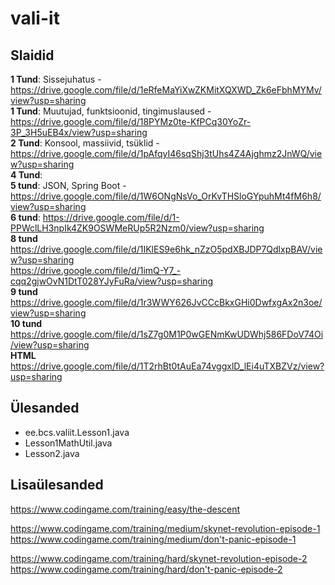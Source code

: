 # vali-it

## Slaidid
**1 Tund**: Sissejuhatus - https://drive.google.com/file/d/1eRfeMaYiXwZKMitXQXWD_Zk6eFbhMYMv/view?usp=sharing  
**1 Tund**: Muutujad, funktsioonid, tingimuslaused - https://drive.google.com/file/d/18PYMz0te-KfPCq30YoZr-3P_3H5uEB4x/view?usp=sharing  
**2 Tund**: Konsool, massiivid, tsüklid - https://drive.google.com/file/d/1pAfqyI46sqShj3tUhs4Z4Ajghmz2JnWQ/view?usp=sharing  
**4 Tund**:  
**5 tund**: JSON, Spring Boot - https://drive.google.com/file/d/1W6ONgNsVo_OrKvTHSloGYpuhMt4fM6h8/view?usp=sharing  
**6 tund**: https://drive.google.com/file/d/1-PPWclLH3npIk4ZK9OSWMeRUp5R2Nzm0/view?usp=sharing  
**8 tund** https://drive.google.com/file/d/1IKlES9e6hk_nZzO5pdXBJDP7QdlxpBAV/view?usp=sharing  
https://drive.google.com/file/d/1imQ-Y7_-cqq2gjwOvN1DtT028YJyFuRa/view?usp=sharing  
**9 tund** https://drive.google.com/file/d/1r3WWY626JvCCcBkxGHi0DwfxgAx2n3oe/view?usp=sharing  
**10 tund** https://drive.google.com/file/d/1sZ7g0M1P0wGENmKwUDWhj586FDoV74Oi/view?usp=sharing  
**HTML** https://drive.google.com/file/d/1T2rhBt0tAuEa74vggxlD_lEi4uTXBZVz/view?usp=sharing

## Ülesanded
* ee.bcs.valiit.Lesson1.java
* Lesson1MathUtil.java
* Lesson2.java

## Lisaülesanded
https://www.codingame.com/training/easy/the-descent  

https://www.codingame.com/training/medium/skynet-revolution-episode-1  
https://www.codingame.com/training/medium/don't-panic-episode-1  

https://www.codingame.com/training/hard/skynet-revolution-episode-2  
https://www.codingame.com/training/hard/don't-panic-episode-2  
